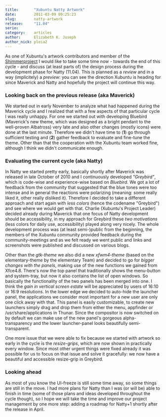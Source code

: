 ```yaml
---
title:       "Xubuntu Natty Artwork"
date:        2011-03-09 09:25:23
slug:        natty-artwork
release:     "11.04"
serie:       
category:    articles
author:      Elizabeth K. Joseph
author_nick: pleia2
---
```


As one of Xubuntu's artwork contributors and member of the [Shimmerproject](http://www.shimmerproject.org) I would like to take some time now - towards the end of this cycle - and discuss (at least parts of) the design process during the development phase for Natty (11.04). This is planned as a *review* and in a way (implicitely) a *preview*: you can see the direction Xubuntu is heading for since Maverick and Natty and hopefully the project will continue this way.

### Looking back on the previous release (aka Maverick)

We started out in early November to analyze what had happened during the Maverick cycle and I realized that with a few aspects of that particular cycle I was really unhappy. For one we started out with developing Bluebird (Maverick's new theme, which was designed as a bright pendant to the well-proven Albatross) very late and also other changes (mostly icons) were done at the last minute. Therefore we didn't have time to (**1**) go through sufficient testing and (**2**) gather feedback to evaluate and fine-tune the theme. Other than that the cooperation with the Xubuntu team worked fine, although I think we didn't communicate enough.

### Evaluating the current cycle (aka Natty)

In Natty we started pretty early, basically shortly after Maverick was released in late October of 2010 and I continuously developed *"Greybird"*, which is code-wise and experience-wise based on *Bluebird*. We got a lot of feedback from the community that suggested that the blue tones were too intense and in general the reactions were polarizing (meaning: some really liked it, other really disliked it). Therefore I decided to take a different approach and start again with *less colors* (hence the codename "Greybird") and see where we would get with that. Charlie (Xubuntu's Project Leader) decided already during Maverick that one focus of Natty development should be accessibility, in my approach for Greybird these *two motivations* (less colors for daily use, accessibility) played along very nicely. The whole development process was (at least semi-)public from the beginning, the members of the Xubuntu community provided feedback during the community-meetings and as we felt ready we went public and links and screenshots were published and discussed on various blogs.

Other than the *gtk-theme* we also did a new *xfwm4-theme* (based on the elementary-theme by the elementary Team) and decided to go for *bigger changes with the panels*, making use of the new functions we gained from Xfce4.8. There's now the top panel that traditionally shows the menu-button and system-tray, but now it also contains the list of open windows. So basically the functionality of the two panels has been merged into one. I think the *gain in vertical screen estate* will be appreciated by users of 16:10 or 16:9 resolutions. In the lower edge we decided to auto-hide the launcher panel, the applications we consider most important for a new user are only one click away with that. This panel is easily customizable, to create new launchers simply drag and drop them from either the menu, appfinder or /usr/share/applications in Thunar. Since the compositor is now switched on by default we can make use of the new panel's gorgeous alpha-transparency and the lower launcher-panel looks beautifully semi-transparent.

One more issue that we were able to fix because we started with artwork so early in the cycle is the *resize-grips*, which are now shown in practically every window. Since most other urgent things were fixed already it was possible for us to focus on that issue and solve it gracefully: we now have a beautiful and accessible resize-grip in Greybird.

### Looking ahead

As most of you know the UI-freeze is still some time away, so some things are still in the move. I had more plans for Natty than I was (or will be) able to finish in time (some of those plans and ideas developed throughout the cycle though), so I hope we will take the time and improve our project management by one more step: adding a roadmap for Natty+1 shortly after the release in April.
